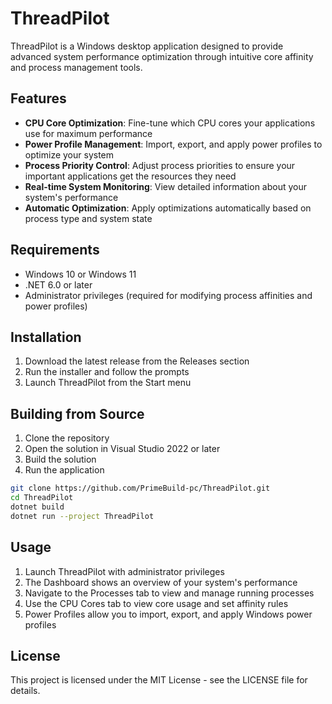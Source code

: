 # ThreadPilot

ThreadPilot is a Windows desktop application designed to provide advanced system performance optimization through intuitive core affinity and process management tools.

## Features

- **CPU Core Optimization**: Fine-tune which CPU cores your applications use for maximum performance
- **Power Profile Management**: Import, export, and apply power profiles to optimize your system
- **Process Priority Control**: Adjust process priorities to ensure your important applications get the resources they need
- **Real-time System Monitoring**: View detailed information about your system's performance
- **Automatic Optimization**: Apply optimizations automatically based on process type and system state

## Requirements

- Windows 10 or Windows 11
- .NET 6.0 or later
- Administrator privileges (required for modifying process affinities and power profiles)

## Installation

1. Download the latest release from the Releases section
2. Run the installer and follow the prompts
3. Launch ThreadPilot from the Start menu

## Building from Source

1. Clone the repository
2. Open the solution in Visual Studio 2022 or later
3. Build the solution
4. Run the application

```bash
git clone https://github.com/PrimeBuild-pc/ThreadPilot.git
cd ThreadPilot
dotnet build
dotnet run --project ThreadPilot
```

## Usage

1. Launch ThreadPilot with administrator privileges
2. The Dashboard shows an overview of your system's performance
3. Navigate to the Processes tab to view and manage running processes
4. Use the CPU Cores tab to view core usage and set affinity rules
5. Power Profiles allow you to import, export, and apply Windows power profiles

## License

This project is licensed under the MIT License - see the LICENSE file for details.